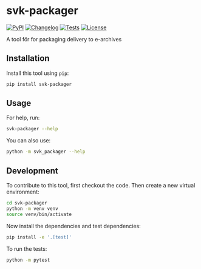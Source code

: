 # svk-packager

[![PyPI](https://img.shields.io/pypi/v/svk-packager.svg)](https://pypi.org/project/svk-packager/)
[![Changelog](https://img.shields.io/github/v/release/svkau/svk-packager?include_prereleases&label=changelog)](https://github.com/svkau/svk-packager/releases)
[![Tests](https://github.com/svkau/svk-packager/actions/workflows/test.yml/badge.svg)](https://github.com/svkau/svk-packager/actions/workflows/test.yml)
[![License](https://img.shields.io/badge/license-Apache%202.0-blue.svg)](https://github.com/svkau/svk-packager/blob/master/LICENSE)

A tool för for packaging delivery to e-archives

## Installation

Install this tool using `pip`:
```bash
pip install svk-packager
```
## Usage

For help, run:
```bash
svk-packager --help
```
You can also use:
```bash
python -m svk_packager --help
```
## Development

To contribute to this tool, first checkout the code. Then create a new virtual environment:
```bash
cd svk-packager
python -m venv venv
source venv/bin/activate
```
Now install the dependencies and test dependencies:
```bash
pip install -e '.[test]'
```
To run the tests:
```bash
python -m pytest
```
